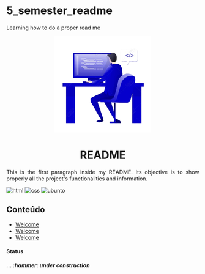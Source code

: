 # 5_semester_readme
Learning how to do a proper read me

<!--![romarinho](./img/olha_o_romarinho.png)-->

<p align="center" width="100%">
    <img width="50%" src="./img/programmer.png">
</p>

<!-- # Titulo
## Titulo
### Titulo
#### Titulo
##### Titulo
###### Titulo


<h1>Titulo</h1>
<h2>Titulo</h2>
<h3>Titulo</h3>
<h4>Titulo</h4>
<h5>Titulo</h5>
<h6>Titulo</h6>
<h7>Titulo</h7> -->


<h1 align="center">README</h1>

<p align="justify">This is the first paragraph inside my README. Its objective is to show properly all the project's functionalities and information. </p>

<!-- Para usar badges, entre nesse site
https://github.com/naereen/badges -->
![html](https://img.shields.io/badge/HTML5-E34F26?style=for-the-badge&logo=html5&logoColor=white)
![css](https://img.shields.io/badge/CSS3-1572B6?style=for-the-badge&logo=css3&logoColor=white)
![ubunto](https://img.shields.io/badge/Ubuntu-E95420?style=for-the-badge&logo=ubuntu&logoColor=white
)


<h2>Conteúdo</h2>  
<ul>
    <li><a href="#">Welcome</a></li>    
    <li><a href="#">Welcome</a></li>
    <li><a href="#">Welcome</a></li>
</ul>

<!-- It could be places horizontally

 <p>
    <a href="#">Bem Vindo</a> | <a href="#">Bem Vindo</a> | <a href="#">Bem Vindo</a></li>
</p> -->

<h4>Status</h4>
<h5>... :hammer: under construction</h5>